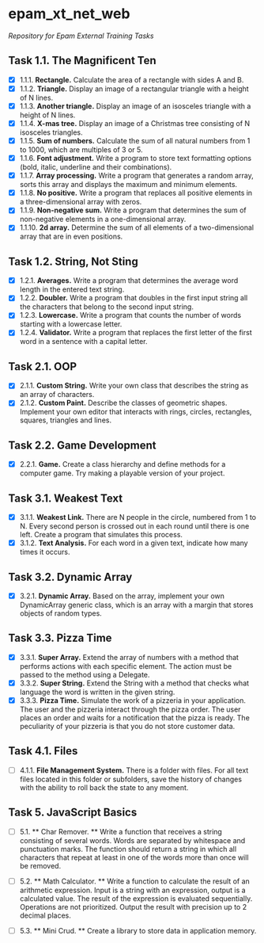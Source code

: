 # epam_xt_net_web
*Repository for Epam External Training Tasks*

## Task 1.1. The Magnificent Ten
- [x] 1.1.1. **Rectangle.**
Calculate the area of a rectangle with sides A and B.
- [x] 1.1.2. **Triangle.**
Display an image of a rectangular triangle with a height of N lines.
- [x] 1.1.3. **Another triangle.**
Display an image of an isosceles triangle with a height of N lines.
- [x] 1.1.4. **X-mas tree.**
Display an image of a Christmas tree consisting of N isosceles triangles.
- [x] 1.1.5. **Sum of numbers.**
Calculate the sum of all natural numbers from 1 to 1000, which are multiples of 3 or 5.
- [x] 1.1.6. **Font adjustment.**
Write a program to store text formatting options (bold, italic, underline and their combinations).
- [x] 1.1.7. **Array processing.**
Write a program that generates a random array, sorts this array and displays the maximum and minimum elements.
- [x] 1.1.8. **No positive.**
Write a program that replaces all positive elements in a three-dimensional array with zeros.
- [x] 1.1.9. **Non-negative sum.**
Write a program that determines the sum of non-negative elements in a one-dimensional array.
- [x] 1.1.10. **2d array.**
Determine the sum of all elements of a two-dimensional array that are in even positions.

## Task 1.2. String, Not Sting
- [x] 1.2.1. **Averages.**
Write a program that determines the average word length in the entered text string.
- [x] 1.2.2. **Doubler.**
Write a program that doubles in the first input string all the characters that belong to the second input string.
- [x] 1.2.3. **Lowercase.**
Write a program that counts the number of words starting with a lowercase letter.
- [x] 1.2.4. **Validator.**
Write a program that replaces the first letter of the first word in a sentence with a capital letter.

## Task 2.1. OOP
- [x] 2.1.1. **Custom String.**
Write your own class that describes the string as an array of characters.
- [x] 2.1.2. **Custom Paint.**
Describe the classes of geometric shapes. Implement your own editor that interacts with rings, circles, rectangles, squares, triangles and lines.

## Task 2.2. Game Development
- [x] 2.2.1. **Game.**
Create a class hierarchy and define methods for a computer game. Try making a playable version of your project.

## Task 3.1. Weakest Text
- [x] 3.1.1. **Weakest Link.**
There are N people in the circle, numbered from 1 to N. Every second person is crossed out in each round until there is one left. Create a program that simulates this process.
- [x] 3.1.2. **Text Analysis.**
For each word in a given text, indicate how many times it occurs.

## Task 3.2. Dynamic Array
- [x] 3.2.1. **Dynamic Array.** 
Based on the array, implement your own DynamicArray generic class, which is an array with a margin that stores objects of random types.

## Task 3.3. Pizza Time
- [x] 3.3.1. **Super Array.**
Extend the array of numbers with a method that performs actions with each specific element. The action must be passed to the method using a Delegate.
- [x] 3.3.2. **Super String.**
Extend the String with a method that checks what language the word is written in the given string.
- [x] 3.3.3. **Pizza Time.**
Simulate the work of a pizzeria in your application. The user and the pizzeria interact through the pizza order. The user places an order and waits for a notification that the pizza is ready. The peculiarity of your pizzeria is that you do not store customer data.

## Task 4.1. Files
- [ ] 4.1.1. **File Management System.**
There is a folder with files. For all text files located in this folder or subfolders, save the history of changes with the ability to roll back the state to any moment.

## Task 5. JavaScript Basics
-[ ] 5.1. ** Char Remover. **
Write a function that receives a string consisting of several words. Words are separated by whitespace and punctuation marks. The function should return a string in which all characters that repeat at least in one of the words more than once will be removed.
-[ ] 5.2. ** Math Calculator. **
Write a function to calculate the result of an arithmetic expression. Input is a string with an expression, output is a calculated value. The result of the expression is evaluated sequentially. Operations are not prioritized. Output the result with precision up to 2 decimal places.
-[ ] 5.3. ** Mini Crud. **
Create a library to store data in application memory.

